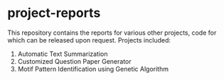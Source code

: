 # project-reports
This repository contains the reports for various other projects, code for which can be released upon request.
Projects included:
1. Automatic Text Summarization
2. Customized Question Paper Generator
3. Motif Pattern Identification using Genetic Algorithm


